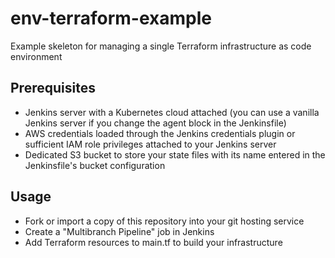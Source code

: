 # env-terraform-example
Example skeleton for managing a single Terraform infrastructure as code environment

## Prerequisites

- Jenkins server with a Kubernetes cloud attached (you can use a vanilla Jenkins server if you change the agent block in the Jenkinsfile)
- AWS credentials loaded through the Jenkins credentials plugin or sufficient IAM role privileges attached to your Jenkins server
- Dedicated S3 bucket to store your state files with its name entered in the Jenkinsfile's bucket configuration

## Usage

- Fork or import a copy of this repository into your git hosting service
- Create a "Multibranch Pipeline" job in Jenkins
- Add Terraform resources to main.tf to build your infrastructure

